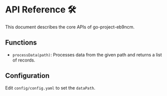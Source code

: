 # API Reference 🛠

This document describes the core APIs of go-project-eb9ncm.

## Functions
- `processData(path)`: Processes data from the given path and returns a list of records.

## Configuration
Edit `config/config.yaml` to set the `dataPath`.
